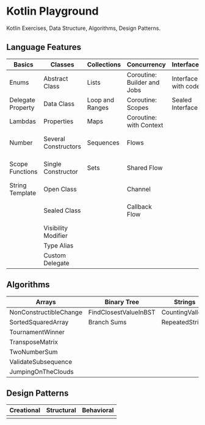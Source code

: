 # Kotlin Playground

Kotlin Exercises, Data Structure, Algorithms, Design Patterns.

## Language Features

| Basics            | Classes              | Collections     | Concurrency                 | Interfaces          | Functions                    |
|-------------------|----------------------|-----------------|-----------------------------|---------------------|------------------------------|
| Enums             | Abstract Class       | Lists           | Coroutine: Builder and Jobs | Interface with code | Infix Function               | 
| Delegate Property | Data Class           | Loop and Ranges | Coroutine: Scopes           | Sealed Interface    | Local Function               |
| Lambdas           | Properties           | Maps            | Coroutine: with Context     |                     | Operator Overloading         |
| Number            | Several Constructors | Sequences       | Flows                       |                     | Lambdas with Receivers       |
| Scope Functions   | Single Constructor   | Sets            | Shared Flow                 |                     | Extension Function Companion |
| String Template   | Open Class           |                 | Channel                     |                     | Extension Property           |
|                   | Sealed Class         |                 | Callback Flow               |                     | Inline, Noinline, Crossline  |
|                   | Visibility Modifier  |                 |                             |                     | Reified                      |
|                   | Type Alias           |                 |                             |                     | Contracts                    |
|                   | Custom Delegate      |                 |                             |                     | TailRec                      |


## Algorithms 

| Arrays                 | Binary Tree           | Strings         |
|------------------------|-----------------------|-----------------|
| NonConstructibleChange | FindClosestValueInBST | CountingValleys |
| SortedSquaredArray     | Branch Sums           | RepeatedString  |
| TournamentWinner       |                       |                 |
| TransposeMatrix        |                       |                 |
| TwoNumberSum           |                       |                 |
| ValidateSubsequence    |                       |                 |
| JumpingOnTheClouds     |                       |                 |

## Design Patterns

| Creational | Structural | Behavioral |
|------------|------------|------------|
|            |            |            |


